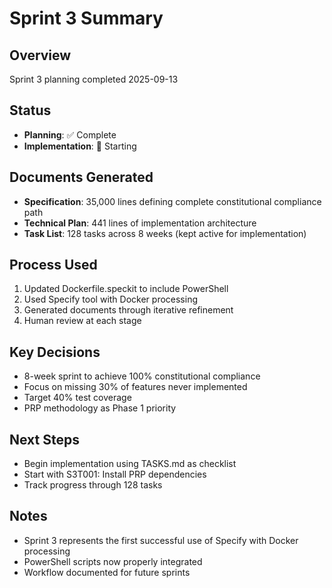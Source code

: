 # Sprint 3 Summary

## Overview

Sprint 3 planning completed 2025-09-13

## Status

- **Planning**: ✅ Complete
- **Implementation**: 🚀 Starting

## Documents Generated

- **Specification**: 35,000 lines defining complete constitutional compliance path
- **Technical Plan**: 441 lines of implementation architecture
- **Task List**: 128 tasks across 8 weeks (kept active for implementation)

## Process Used

1. Updated Dockerfile.speckit to include PowerShell
2. Used Specify tool with Docker processing
3. Generated documents through iterative refinement
4. Human review at each stage

## Key Decisions

- 8-week sprint to achieve 100% constitutional compliance
- Focus on missing 30% of features never implemented
- Target 40% test coverage
- PRP methodology as Phase 1 priority

## Next Steps

- Begin implementation using TASKS.md as checklist
- Start with S3T001: Install PRP dependencies
- Track progress through 128 tasks

## Notes

- Sprint 3 represents the first successful use of Specify with Docker processing
- PowerShell scripts now properly integrated
- Workflow documented for future sprints
